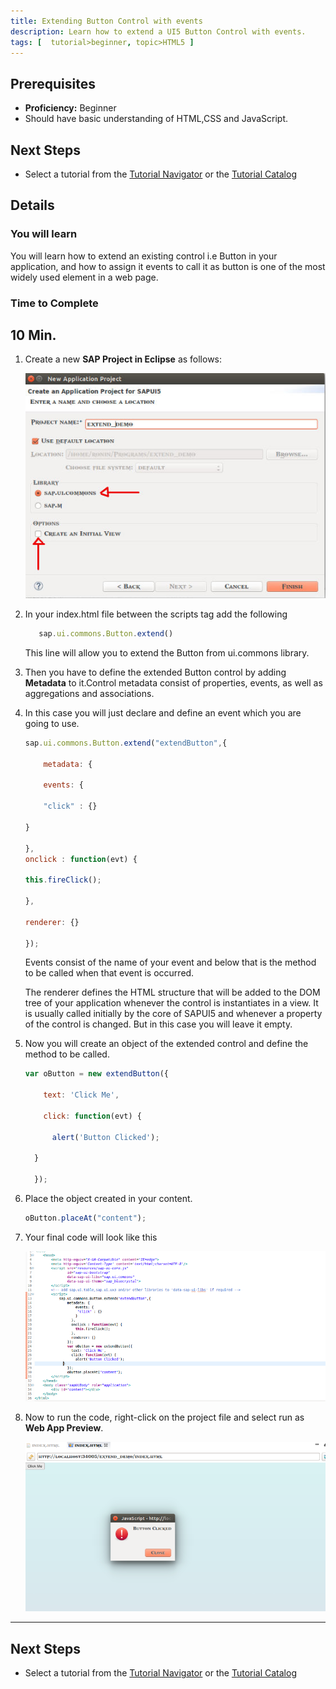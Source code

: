 ```yaml
---
title: Extending Button Control with events
description: Learn how to extend a UI5 Button Control with events.
tags: [  tutorial>beginner, topic>HTML5 ]
---
```


## Prerequisites  
 - **Proficiency:** Beginner
 - Should have basic understanding of HTML,CSS and JavaScript.

## Next Steps
  - Select a tutorial from the [Tutorial Navigator](http://go.sap.com/developer/tutorial-navigator.html) or the [Tutorial Catalog](http://go.sap.com/developer/tutorials.html)

## Details
### You will learn  
You will learn how to extend an existing control i.e Button in your application, and how to assign it events to call it as button is one of the most widely used element in a web page.

### Time to Complete
  **10 Min**.
---

1. Create a new **SAP Project in Eclipse** as follows:

     ![sapui5_project](sap_1.jpg)

2. In your index.html file between the scripts tag add the following

    ```javascript
       sap.ui.commons.Button.extend()
    ```

     This line will allow you to extend the Button from ui.commons library.

3. Then you have to define the extended Button control by adding **Metadata** to it.Control metadata consist of properties, events, as well as aggregations and associations.

4. In this case you will just declare and define  an event which you are going to use.

    ```javascript
    sap.ui.commons.Button.extend("extendButton",{

        metadata: {			

        events: {

        "click" : {}  

    }

    },
    onclick : function(evt) {   

    this.fireClick();

    },

    renderer: {}

    });
    ```

    Events consist of the name of your event and below that is the method to be called when that event is occurred.

    The renderer defines the HTML structure that will be added to the DOM tree of your application whenever the control is instantiates in a view. It is usually called initially by the core of SAPUI5 and whenever a property of the control is changed. But in this case you will leave it empty.

5. Now you will create an object of the extended control and define the method to be called.

    ```javascript
    var oButton = new extendButton({

        text: 'Click Me',

        click: function(evt) {

          alert('Button Clicked');

      }

      });
    ```

6. Place the object created in your content.

    ```javascript
    oButton.placeAt("content");
    ```

7. Your final code will look like this

    ![all_code ](sap_2.png)

8. Now to run the code, right-click on the project file and select run as **Web App Preview**.

    ![finaloutput](sap_3.png)

---
## Next Steps
 - Select a tutorial from the [Tutorial Navigator](http://go.sap.com/developer/tutorial-navigator.html) or the [Tutorial Catalog](http://go.sap.com/developer/tutorials.html)
